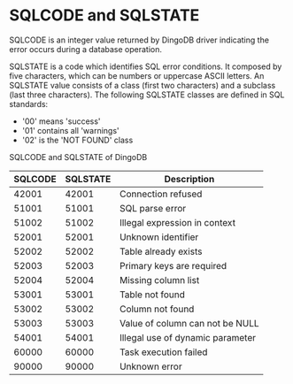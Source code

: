 # SQLCODE and SQLSTATE

SQLCODE is an integer value returned by DingoDB driver indicating the error occurs during a database operation.

SQLSTATE is a code which identifies SQL error conditions. It composed by five characters, which can be numbers or
uppercase ASCII letters. An SQLSTATE value consists of a class (first two characters) and a subclass (last three
characters). The following SQLSTATE classes are defined in SQL standards:

* '00' means 'success'
* '01' contains all 'warnings'
* '02' is the 'NOT FOUND' class

SQLCODE and SQLSTATE of DingoDB

| SQLCODE | SQLSTATE | Description                      |
|---------|----------|----------------------------------|
| 42001   | 42001    | Connection refused               |
| 51001   | 51001    | SQL parse error                  |
| 51002   | 51002    | Illegal expression in context    |
| 52001   | 52001    | Unknown identifier               |
| 52002   | 52002    | Table already exists             |
| 52003   | 52003    | Primary keys are required        |
| 52004   | 52004    | Missing column list              |
| 53001   | 53001    | Table not found                  |
| 53002   | 53002    | Column not found                 |
| 53003   | 53003    | Value of column can not be NULL  |
| 54001   | 54001    | Illegal use of dynamic parameter |
| 60000   | 60000    | Task execution failed            |
| 90000   | 90000    | Unknown error                    |
